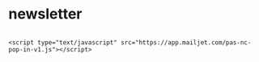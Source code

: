 # newsletter
<!DOCTYPE html>
<html lang="fr">
<head>
    <meta charset="UTF-8">
    <meta name="viewport" content="width=device-width, initial-scale=1.0">
    <title>Formulaire et Déclencheur</title>
</head>
<body>
    <iframe data-w-token="73f6b513ed6056d312d7" data-w-type="pop-in" frameborder="0" scrolling="yes" marginheight="0" marginwidth="0" src="https://suvqs.mjt.lu/wgt/suvqs/x50t/form?c=fe1ed571" width="100%" style="height: 0;"></iframe>
    <iframe data-w-token="73f6b513ed6056d312d7" data-w-type="trigger" frameborder="0" scrolling="no" marginheight="0" marginwidth="0" src="https://suvqs.mjt.lu/wgt/suvqs/x50t/trigger?c=16b01902" width="100%" style="height: 0;"></iframe>

    <script type="text/javascript" src="https://app.mailjet.com/pas-nc-pop-in-v1.js"></script>
</body>
</html>
